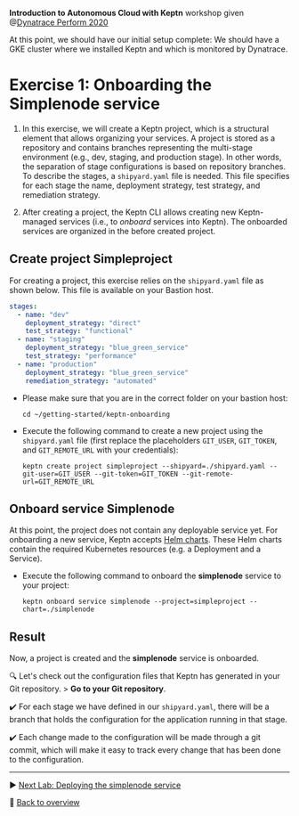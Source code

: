 **Introduction to Autonomous Cloud with Keptn** workshop given @[Dynatrace Perform 2020](https://https://www.dynatrace.com/perform-vegas//)

At this point, we should have our initial setup complete: We should have a GKE cluster where we installed Keptn and which is monitored by Dynatrace.

# Exercise 1: Onboarding the Simplenode service

1. In this exercise, we will create a Keptn project, which is a structural element that allows organizing your services. A project is stored as a repository and contains branches representing the multi-stage environment (e.g., dev, staging, and production stage). In other words, the separation of stage configurations is based on repository branches. To describe the stages, a `shipyard.yaml` file is needed. This file specifies for each stage the name, deployment strategy, test strategy, and remediation strategy.

2. After creating a project, the Keptn CLI allows creating new Keptn-managed services (i.e., to *onboard* services into Keptn). The onboarded services are organized in the before created project.

## Create project Simpleproject 

For creating a project, this exercise relies on the `shipyard.yaml` file as shown below. This file is available on your Bastion host.

```yaml
stages:
  - name: "dev"
    deployment_strategy: "direct"
    test_strategy: "functional"
  - name: "staging"
    deployment_strategy: "blue_green_service"
    test_strategy: "performance"
  - name: "production"
    deployment_strategy: "blue_green_service"
    remediation_strategy: "automated"
```

* Please make sure that you are in the correct folder on your bastion host: 

  ```console
  cd ~/getting-started/keptn-onboarding
  ```

* Execute the following command to create a new project using the `shipyard.yaml` file (first replace the placeholders `GIT_USER`, `GIT_TOKEN`, and `GIT_REMOTE_URL` with your credentials):

  ```console
  keptn create project simpleproject --shipyard=./shipyard.yaml --git-user=GIT_USER --git-token=GIT_TOKEN --git-remote-url=GIT_REMOTE_URL
  ```    
    
## Onboard service Simplenode

At this point, the project does not contain any deployable service yet. For onboarding a new service,
Keptn accepts [Helm charts](https://helm.sh). These Helm charts contain the required Kubernetes resources (e.g. a Deployment and a Service). 

* Execute the following command to onboard the **simplenode** service to your project: 

  ```
  keptn onboard service simplenode --project=simpleproject --chart=./simplenode
  ```

## Result

Now, a project is created and the **simplenode** service is onboarded. 

:mag: Let's check out the configuration files that Keptn has generated in your Git repository. > **Go to your Git repository**.

:heavy_check_mark: For each stage we have defined in our `shipyard.yaml`, there will be a branch that holds the configuration for the application running in that stage. 

:heavy_check_mark: Each change made to the configuration will be made through a git commit, which will make it easy to track every change that has been done to the configuration.

---

:arrow_forward: [Next Lab: Deploying the simplenode service](../02_Deploying_simplenode_service)

:arrow_up_small: [Back to overview](https://github.com/keptn-workshops/getting-started#overview)